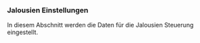  ### Jalousien Einstellungen

 In diesem Abschnitt werden die Daten für die Jalousien Steuerung eingestellt.